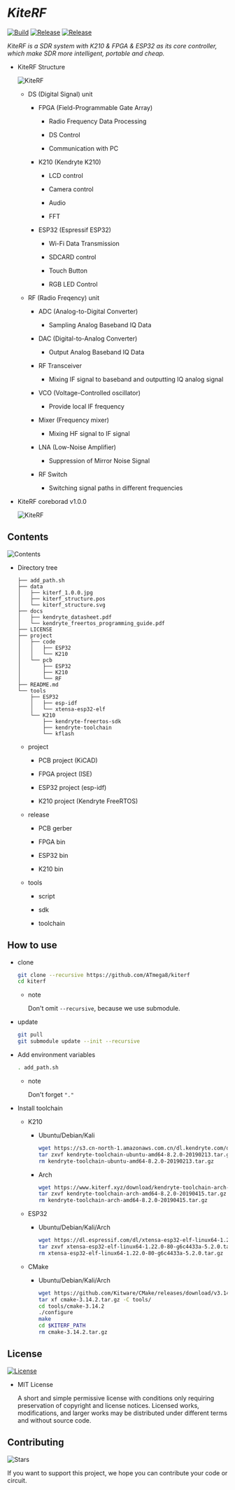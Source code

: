 # _KiteRF_

[![Build](https://travis-ci.org/ATmega8/kiterf.svg?branch=master "build badge")](https://travis-ci.org/ATmega8/kiterf "build")
[![Release](https://img.shields.io/github/release/ATmega8/kiterf.svg "release badge")](https://github.com/ATmega8/kiterf/releases/latest/ "release")
[![Release](https://img.shields.io/github/issues/ATmega8/kiterf.svg "issues badge")](https://github.com/ATmega8/kiterf/issues "issues")

_KiteRF is a SDR system with K210 & FPGA & ESP32 as its core controller, which make SDR more intelligent, portable and cheap._

* KiteRF Structure

  ![KiteRF](data/kiterf_structure.svg)

  * DS (Digital Signal) unit

    * FPGA (Field-Programmable Gate Array)

      * Radio Frequency Data Processing

      * DS Control

      * Communication with PC

    * K210 (Kendryte K210)

      * LCD control

      * Camera control

      * Audio

      * FFT

    * ESP32 (Espressif ESP32)

      * Wi-Fi Data Transmission

      * SDCARD control

      * Touch Button

      * RGB LED Control

  * RF (Radio Freqency) unit

    * ADC (Analog-to-Digital Converter)
    
      * Sampling Analog Baseband IQ Data

    * DAC (Digital-to-Analog Converter)

      * Output Analog Baseband IQ Data 

    * RF Transceiver

      * Mixing IF signal to baseband and outputting IQ analog signal

    * VCO (Voltage-Controlled oscillator)

      * Provide local IF frequency

    * Mixer (Frequency mixer)

      * Mixing HF signal to IF signal

    * LNA (Low-Noise Amplifier)

      * Suppression of Mirror Noise Signal

    * RF Switch

      * Switching signal paths in different frequencies

* KiteRF coreborad v1.0.0

  ![KiteRF](data/kiterf_1.0.0.jpg)

## Contents

![Contents](https://img.shields.io/github/repo-size/ATmega8/kiterf.svg)

* Directory tree

    ```
    ├── add_path.sh
    ├── data
    │   ├── kiterf_1.0.0.jpg
    │   ├── kiterf_structure.pos
    │   └── kiterf_structure.svg
    ├── docs
    │   ├── kendryte_datasheet.pdf
    │   └── kendryte_freertos_programming_guide.pdf
    ├── LICENSE
    ├── project
    │   ├── code
    │   │   ├── ESP32
    │   │   └── K210
    │   └── pcb
    │       ├── ESP32
    │       ├── K210
    │       └── RF
    ├── README.md
    └── tools
        ├── ESP32
        │   ├── esp-idf
        │   └── xtensa-esp32-elf
        └── K210
            ├── kendryte-freertos-sdk
            ├── kendryte-toolchain
            └── kflash
    ```

    * project

      * PCB project (KiCAD)

      * FPGA project (ISE)

      * ESP32 project (esp-idf)

      * K210 project (Kendryte FreeRTOS)

    * release

      * PCB gerber

      * FPGA bin

      * ESP32 bin

      * K210 bin

    * tools

      * script

      * sdk

      * toolchain

## How to use

* clone

  ```bash
  git clone --recursive https://github.com/ATmega8/kiterf
  cd kiterf
  ```

  * note

    Don't omit `--recursive`, because we use submodule.

* update

  ```bash
  git pull
  git submodule update --init --recursive
  ```

* Add environment variables

  ```bash
  . add_path.sh
  ```
  * note

    Don't forget `"."`

* Install toolchain

  * K210

    * Ubuntu/Debian/Kali

      ```bash
      wget https://s3.cn-north-1.amazonaws.com.cn/dl.kendryte.com/documents/kendryte-toolchain-ubuntu-amd64-8.2.0-20190213.tar.gz
      tar zxvf kendryte-toolchain-ubuntu-amd64-8.2.0-20190213.tar.gz -C tools/K210/
      rm kendryte-toolchain-ubuntu-amd64-8.2.0-20190213.tar.gz
      ```
    
    * Arch

      ```bash
      wget https://www.kiterf.xyz/download/kendryte-toolchain-arch-amd64-8.2.0-20190415.tar.gz
      tar zxvf kendryte-toolchain-arch-amd64-8.2.0-20190415.tar.gz -C tools/K210/
      rm kendryte-toolchain-arch-amd64-8.2.0-20190415.tar.gz
      ```

  * ESP32

    * Ubuntu/Debian/Kali/Arch

      ```bash
      wget https://dl.espressif.com/dl/xtensa-esp32-elf-linux64-1.22.0-80-g6c4433a-5.2.0.tar.gz
      tar zxvf xtensa-esp32-elf-linux64-1.22.0-80-g6c4433a-5.2.0.tar.gz -C tools/ESP32/
      rm xtensa-esp32-elf-linux64-1.22.0-80-g6c4433a-5.2.0.tar.gz
      ```

  * CMake

    * Ubuntu/Debian/Kali/Arch

      ```bash
      wget https://github.com/Kitware/CMake/releases/download/v3.14.2/cmake-3.14.2.tar.gz
      tar xf cmake-3.14.2.tar.gz -C tools/
      cd tools/cmake-3.14.2
      ./configure
      make
      cd $KITERF_PATH
      rm cmake-3.14.2.tar.gz
      ```

## License

[![License](https://img.shields.io/github/license/ATmega8/kiterf.svg)](LICENSE)

* MIT License
 
  A short and simple permissive license with conditions only requiring preservation of copyright and license notices. Licensed works, modifications, and larger works may be distributed under different terms and without source code.

## Contributing

![Stars](https://img.shields.io/github/stars/ATmega8/kiterf.svg?style=social)

If you want to support this project, we hope you can contribute your code or circuit.
